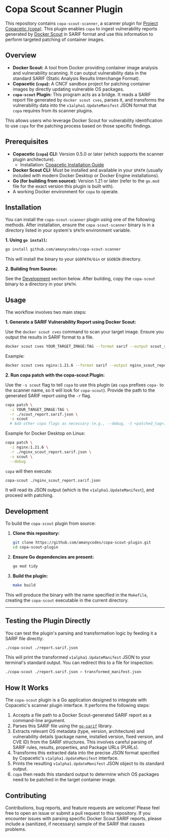 # Copa Scout Scanner Plugin

This repository contains `copa-scout-scanner`, a scanner plugin for [Project Copacetic (copa)](https://github.com/project-copacetic/copacetic). This plugin enables `copa` to ingest vulnerability reports generated by [Docker Scout](https://www.docker.com/products/docker-scout/) in SARIF format and use this information to perform targeted patching of container images.

## Overview

-   **Docker Scout:** A tool from Docker providing container image analysis and vulnerability scanning. It can output vulnerability data in the standard SARIF (Static Analysis Results Interchange Format).
-   **Copacetic (`copa`):** A CNCF sandbox project for patching container images by directly updating vulnerable OS packages.
-   **`copa-scout` Plugin:** This program acts as a bridge. It reads a SARIF report file generated by `docker scout cves`, parses it, and transforms the vulnerability data into the `v1alpha1.UpdateManifest` JSON format that `copa` requires from its scanner plugins.

This allows users who leverage Docker Scout for vulnerability identification to use `copa` for the patching process based on those specific findings.

## Prerequisites

*   **Copacetic (`copa`) CLI:** Version 0.5.0 or later (which supports the scanner plugin architecture).
    *   Installation: [Copacetic Installation Guide](https://project-copacetic.github.io/copacetic/website/installation)
*   **Docker Scout CLI:** Must be installed and available in your `$PATH` (usually included with modern Docker Desktop or Docker Engine installations).
*   **Go (for building from source):** Version 1.21 or later (refer to the `go.mod` file for the exact version this plugin is built with).
*   A working Docker environment for `copa` to operate.

## Installation

You can install the `copa-scout-scanner` plugin using one of the following methods. After installation, ensure the `copa-scout-scanner` binary is in a directory listed in your system's `$PATH` environment variable.

**1. Using `go install`:**
   ```bash
   go install github.com/amanycodes/copa-scout-scanner
   ```

This will install the binary to your `$GOPATH/bin` or `$GOBIN` directory.

**2. Building from Source:**

See the [Development](#development) section below. After building, copy the `copa-scout` binary to a directory in your `$PATH`.


## Usage

The workflow involves two main steps:

**1. Generate a SARIF Vulnerability Report using Docker Scout:**

Use the `docker scout cves` command to scan your target image. Ensure you output the results in SARIF format to a file.

```bash
docker scout cves YOUR_TARGET_IMAGE:TAG --format sarif --output scout_report.sarif.json
```

Example:

```bash
docker scout cves nginx:1.21.6 --format sarif --output nginx_scout_report.sarif.json
```

**2. Run copa patch with the copa-scout Plugin:**

Use the `-s scout` flag to tell `copa` to use this plugin (as `copa` prefixes `copa-` to the scanner name, so it will look for `copa-scout`). Provide the path to the generated SARIF report using the `-r` flag.

```bash
copa patch \
  -i YOUR_TARGET_IMAGE:TAG \
  -r ./scout_report.sarif.json \
  -s scout
  # Add other copa flags as necessary (e.g., --debug, -t <patched_tag>)
```

Example for Docker Desktop on Linux:

```bash
copa patch \
  -i nginx:1.21.6 \
  -r ./nginx_scout_report.sarif.json \
  -s scout \
  --debug
```

`copa` will then execute:

```bash
copa-scout ./nginx_scout_report.sarif.json
```

It will read its JSON output (which is the `v1alpha1.UpdateManifest`), and proceed with patching.


## Development

To build the `copa-scout` plugin from source:

1. **Clone this repository:**

   ```bash
   git clone https://github.com/amanycodes/copa-scout-plugin.git
   cd copa-scout-plugin
   ```

2. **Ensure Go dependencies are present:**

   ```bash
   go mod tidy
   ```

3. **Build the plugin:**

   ```bash
   make build
   ```

This will produce the binary with the name specified in the `Makefile`, creating the `copa-scout` executable in the current directory.

---

## Testing the Plugin Directly

You can test the plugin's parsing and transformation logic by feeding it a SARIF file directly:

```bash
./copa-scout ./report.sarif.json
```

This will print the transformed `v1alpha1.UpdateManifest` JSON to your terminal's standard output. You can redirect this to a file for inspection:

```bash
./copa-scout ./report.sarif.json > transformed_manifest.json
```
## How It Works

The `copa-scout` plugin is a Go application designed to integrate with Copacetic's scanner plugin interface. It performs the following steps:

1. Accepts a file path to a Docker Scout-generated SARIF report as a command-line argument.
2. Parses this SARIF file using the [`go-sarif`](https://github.com/owenrumney/go-sarif) library.
3. Extracts relevant OS metadata (type, version, architecture) and vulnerability details (package name, installed version, fixed version, and CVE ID) from the SARIF structures. This involves careful parsing of SARIF rules, results, properties, and Package URLs (PURLs).
4. Transforms this extracted data into the precise JSON format specified by Copacetic's `v1alpha1.UpdateManifest` interface.
5. Prints the resulting `v1alpha1.UpdateManifest` JSON object to its standard output.
6. `copa` then reads this standard output to determine which OS packages need to be patched in the target container image.

## Contributing

Contributions, bug reports, and feature requests are welcome! Please feel free to open an issue or submit a pull request to this repository. If you encounter issues with parsing specific Docker Scout SARIF reports, please include a (sanitized, if necessary) sample of the SARIF that causes problems.
